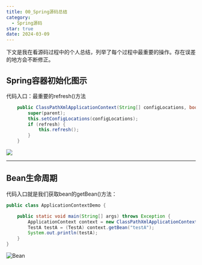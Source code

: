 ```yaml
---
title: 00_Spring源码总结
category:
  - Spring源码
star: true
date: 2024-03-09
---
```


<!-- more -->

下文是我在看源码过程中的个人总结，列举了每个过程中最重要的操作。存在误差的地方会不断修正。

## Spring容器初始化图示

代码入口：最重要的refresh()方法

```java
    public ClassPathXmlApplicationContext(String[] configLocations, boolean refresh, @Nullable ApplicationContext parent) throws BeansException {
        super(parent);
        this.setConfigLocations(configLocations);
        if (refresh) {
            this.refresh();
        }
    }
```

![](https://studyimages.oss-cn-beijing.aliyuncs.com/img/Interview/202403/174d43bac8b16f10.png)

---

## Bean生命周期

代码入口就是我们获取bean的getBean()方法：

```java
public class ApplicationContextDemo {

	public static void main(String[] args) throws Exception {
		ApplicationContext context = new ClassPathXmlApplicationContext("applicationContext.xml");
		TestA testA = (TestA) context.getBean("testA");
		System.out.println(testA);
	}
}
```

![Bean](https://studyimages.oss-cn-beijing.aliyuncs.com/img/Interview/202403/d2131b3d220cb49c.png)
